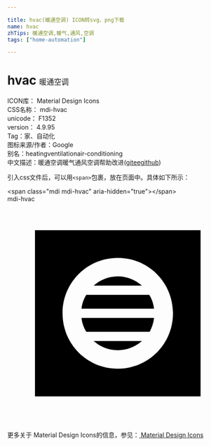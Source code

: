 ```yaml
---

title: hvac(暖通空调) ICON转svg、png下载
name: hvac
zhTips: 暖通空调,暖气,通风,空调
tags: ["home-automation"]

---
```


# hvac  <small style="font-size: 60%;font-weight: 100">暖通空调</small>


<div class="detail-page">
<p>
<span>
ICON库：
<span class="badge-secondary badge">Material Design Icons</span> 
</span>
<br/>
<span>
CSS名称：
<span class="badge-secondary badge">mdi-hvac</span> 
</span>
<br/>
<span>
unicode：
<span class="badge-secondary badge">F1352</span> 
<copy-btn content='F1352' btn-title=""></copy-btn>
<copy-btn :content='String.fromCodePoint(parseInt("F1352", 16))' btn-title="复制U"></copy-btn>
</span>
<br/>
<span>
version：
<span class="badge-secondary badge">4.9.95</span> 
</span><br/><span>Tag：<span class="badge-light badge"><router-link to="/tags/home-automation.html">家、自动化</router-link></span></span>
<br/>
<span>图标来源/作者：<span class="badge-light badge">Google</span></span> 
<br/>
<span>别名：<span class="badge-light badge">heating</span><span class="badge-light badge">ventilation</span><span class="badge-light badge">air-conditioning</span></span><br/><span class="zh-detail">中文描述：<span class="badge-primary badge">暖通空调</span><span class="badge-primary badge">暖气</span><span class="badge-primary badge">通风</span><span class="badge-primary badge">空调</span><span class="help-link"><span>帮助改进</span>(<a href="https://gitee.com/liuwave/icon-helper/edit/master/json/material/hvac.json" target="_blank" rel="noopener noreferrer">gitee</a><a href="https://github.com/liuwave/icon-helper/edit/master/json/material/hvac.json" target="_blank" rel="noopener noreferrer">github</a></span>)</span><br/>
</p>
</div>
<div class="alert alert-dark">
  <i class="mdi mdi-hvac mdi-48px"></i>
  <i class="mdi mdi-hvac mdi-36px"></i>
  <i class="mdi mdi-hvac mdi-24px"></i>
  <i class="mdi mdi-hvac mdi-18px"></i>
</div>
<div>
  <p>引入css文件后，可以用<code>&lt;span&gt;</code>包裹，放在页面中。具体如下所示：    
  </p>
  <div class="alert alert-primary" style="font-size: 14px">
    &lt;span class="mdi mdi-hvac" aria-hidden="true"&gt;&lt;/span&gt;
    <copy-btn content='<span class="mdi mdi-hvac" aria-hidden="true"></span>'></copy-btn>
  </div>
  <div class="alert alert-secondary">
    <i class="mdi mdi-hvac"
    style="font-size: 24px"
    aria-hidden="true"></i> mdi-hvac
    <copy-btn content="mdi-hvac" btn-title="复制图标名称"></copy-btn>
  </div>
</div>
<div id="svg" class="svg-wrap">
<svg xmlns="http://www.w3.org/2000/svg" viewBox="0 0 24 24"><path d="M8.58 14C8.3 13.55 8.11 13.03 8.06 12.5H15.94C15.89 13.03 15.7 13.55 15.47 14H8.58M12 16C10.97 16 10.08 15.61 9.38 15H14.63C13.92 15.61 13.03 16 12 16M12 8C13.03 8 13.92 8.39 14.63 9H9.38C10.08 8.39 10.97 8 12 8M8.58 10H15.42C15.7 10.45 15.89 10.97 15.94 11.5H8.06C8.11 10.97 8.3 10.45 8.58 10M3 3V21H21V3H3M12 18C8.67 18 6 15.33 6 12S8.67 6 12 6 18 8.67 18 12 15.33 18 12 18Z" /></svg>
</div>
<detail full-name='mdi-hvac'></detail>
    
<div><p>更多关于 Material Design Icons的信息，参见：<a target="_blank" href="https://iconhelper.cn/material.html"> Material Design Icons</a>
</p></div>
